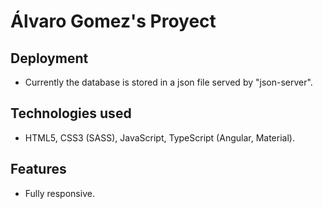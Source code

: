 # Álvaro Gomez's Proyect

## Deployment

- Currently the database is stored in a json file served by "json-server".

## Technologies used

- HTML5, CSS3 (SASS), JavaScript, TypeScript (Angular, Material).

## Features

- Fully responsive.